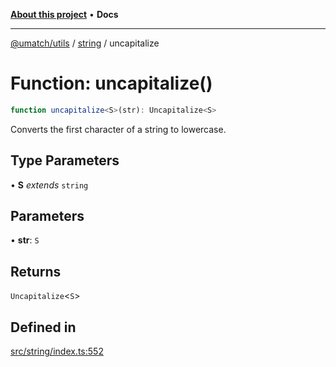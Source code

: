 [**About this project**](../../README.md) • **Docs**

***

[@umatch/utils](../../api.md) / [string](../README.md) / uncapitalize

# Function: uncapitalize()

```ts
function uncapitalize<S>(str): Uncapitalize<S>
```

Converts the first character of a string to lowercase.

## Type Parameters

• **S** *extends* `string`

## Parameters

• **str**: `S`

## Returns

`Uncapitalize`\<`S`\>

## Defined in

[src/string/index.ts:552](https://github.com/umatch-oficial/utils/blob/main/src/string/index.ts#L552)
